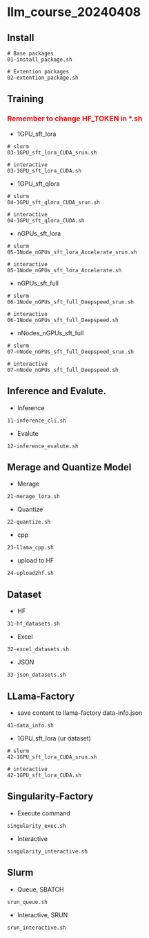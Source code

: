 # llm_course_20240408

## Install
```
# Base packages
01-install_package.sh

# Extention packages
02-extention_package.sh
```

## Training
### <font color="#F00">Remember to change HF_TOKEN in *.sh</font>
- 1GPU_sft_lora
```
# slurm
03-1GPU_sft_lora_CUDA_srun.sh

# interactive
03-1GPU_sft_lora_CUDA.sh
```
- 1GPU_sft_qlora
```
# slurm
04-1GPU_sft_qlora_CUDA_srun.sh

# interactive
04-1GPU_sft_qlora_CUDA.sh
```
- nGPUs_sft_lora
```
# slurm
05-1Node_nGPUs_sft_lora_Accelerate_srun.sh

# interactive
05-1Node_nGPUs_sft_lora_Accelerate.sh
```
- nGPUs_sft_full
```
# slurm
06-1Node_nGPUs_sft_full_Deepspeed_srun.sh

# interactive
06-1Node_nGPUs_sft_full_Deepspeed.sh
```
- nNodes_nGPUs_sft_full
```
# slurm
07-nNode_nGPUs_sft_full_Deepspeed_srun.sh

# interactive
07-nNode_nGPUs_sft_full_Deepspeed.sh
```

## Inference and Evalute.
- Inference
```
11-inference_cli.sh
```
- Evalute
```
12-inference_evalute.sh
```

## Merage and Quantize Model
- Merage
```
21-merage_lora.sh
```
- Quantize
```
22-quantize.sh
```
- cpp
```
23-llama_cpp.sh
```
- upload to HF
```
24-upload2hf.sh
```
## Dataset
- HF
```
31-hf_datasets.sh
```
- Excel
```
32-excel_datasets.sh
```
- JSON
```
33-json_datasets.sh
```

## LLama-Factory 
- save content to llama-factory data-info.json
```
41-data_info.sh
```
- 1GPU_sft_lora (ur dataset)
```
# slurm
42-1GPU_sft_lora_CUDA_srun.sh

# interactive
42-1GPU_sft_lora_CUDA.sh
```

## Singularity-Factory 
- Execute command
```
singularity_exec.sh
```
- Interactive
```
singularity_interactive.sh
```

## Slurm
- Queue, SBATCH
```
srun_queue.sh
```
- Interactive, SRUN
```
srun_interactive.sh
```
